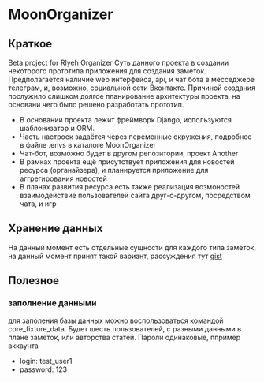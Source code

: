 # MoonOrganizer
## Краткое
Beta project for Rlyeh Organizer
Суть данного проекта в создании некоторого прототипа приложения для создания заметок. Предполагается наличие web интерфейса, api, и чат бота в месседжере телеграм, и, возможно, социальной сети Вконтакте. 
Причиной создания послужило слишком долгое планирование архитектуры проекта, на основани чего было решено разработать прототип.
* В основании проекта лежит фреймворк Django, используются шаблонизатор и ORM.
* Часть настроек задаётся через переменные окружения, подробнее в файле .envs в каталоге MoonOrganizer
* Чат-бот, возможно будет в другом репозитории, проект Another
* В рамках проекта ещё присутствует приложения для новостей ресурса (органайзера), и планируется приложение для аггрегирования новостей
* В планах развития ресурса есть также реализация возмоностей взаимодействие пользователей сайта друг-с-другом, посредством чата, и игр

## Хранение данных
На данный момент есть отдельные сущности для каждого типа заметок, на данный момент принят такой вариант, рассуждения тут [gist](https://gist.github.com/Stasolet/90ccac9b8531b407b3005efeaf2c1791)

## Полезное
### заполнение данными
для заполения базы данных можно воспользоваться командой core_fixture_data. Будет шесть пользователей, с разными данными в плане заметок, или авторства статей. Пароли одинаковые, ппример аккаунта
- login: test_user1
- password: 123